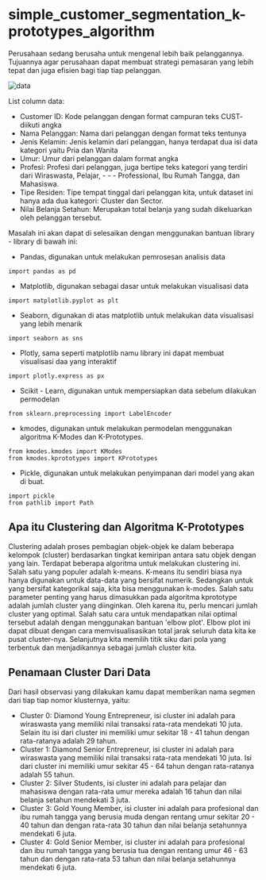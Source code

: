 # simple_customer_segmentation_k-prototypes_algorithm

Perusahaan sedang berusaha untuk mengenal lebih baik pelanggannya. Tujuannya agar perusahaan dapat membuat strategi pemasaran yang lebih tepat dan juga efisien bagi tiap tiap pelanggan.


![data](data.png)

List column data:
- Customer ID: Kode pelanggan dengan format campuran teks CUST- diikuti angka
- Nama Pelanggan: Nama dari pelanggan dengan format teks tentunya
- Jenis Kelamin: Jenis kelamin dari pelanggan, hanya terdapat dua isi data kategori yaitu Pria dan Wanita
- Umur: Umur dari pelanggan dalam format angka
- Profesi: Profesi dari pelanggan, juga bertipe teks kategori yang terdiri dari Wiraswasta, Pelajar, - - - Professional, Ibu Rumah Tangga, dan Mahasiswa.
- Tipe Residen: Tipe tempat tinggal dari pelanggan kita, untuk dataset ini hanya ada dua kategori: Cluster dan Sector.
- Nilai Belanja Setahun: Merupakan total belanja yang sudah dikeluarkan oleh pelanggan tersebut.

Masalah ini akan dapat di selesaikan dengan menggunakan bantuan library - library di bawah ini:

- Pandas, digunakan untuk melakukan pemrosesan analisis data
```
import pandas as pd
```
- Matplotlib, digunakan sebagai dasar untuk melakukan visualisasi data
```
import matplotlib.pyplot as plt
```
- Seaborn, digunakan di atas matplotlib untuk melakukan data visualisasi yang lebih menarik
```
import seaborn as sns
```
- Plotly, sama seperti matplotlib namu library ini dapat membuat visualisasi daa yang interaktif
```
import plotly.express as px
```
- Scikit - Learn, digunakan untuk mempersiapkan data sebelum dilakukan permodelan
```
from sklearn.preprocessing import LabelEncoder 
```
- kmodes, digunakan untuk melakukan permodelan menggunakan algoritma K-Modes dan K-Prototypes.
```
from kmodes.kmodes import KModes  
from kmodes.kprototypes import KPrototypes 
```
- Pickle, digunakan untuk melakukan penyimpanan dari model yang akan di buat.
```
import pickle  
from pathlib import Path 
```


## Apa itu Clustering dan Algoritma K-Prototypes

Clustering adalah proses pembagian objek-objek ke dalam beberapa kelompok (cluster) berdasarkan tingkat kemiripan antara satu objek dengan yang lain. Terdapat beberapa algoritma untuk melakukan clustering ini. Salah satu yang populer adalah k-means. K-means itu sendiri biasa nya hanya digunakan untuk data-data yang bersifat numerik. Sedangkan untuk yang bersifat kategorikal saja, kita bisa menggunakan k-modes. Salah satu parameter penting yang harus dimasukkan pada algoritma kprototype adalah jumlah cluster yang diinginkan. Oleh karena itu, perlu mencari jumlah cluster yang optimal. Salah satu cara untuk mendapatkan nilai optimal tersebut adalah dengan menggunakan bantuan 'elbow plot'. Elbow plot ini dapat dibuat dengan cara memvisualisasikan total jarak seluruh data kita ke pusat cluster-nya. Selanjutnya kita memilih titik siku dari pola yang terbentuk dan menjadikannya sebagai jumlah cluster kita.

## Penamaan Cluster Dari Data
Dari hasil observasi yang dilakukan kamu dapat memberikan nama segmen dari tiap tiap nomor klusternya, yaitu:

- Cluster 0: Diamond Young Entrepreneur, isi cluster ini adalah para wiraswasta yang memiliki nilai transaksi  rata-rata mendekati 10 juta. Selain itu isi dari cluster ini memiliki umur sekitar 18 - 41 tahun dengan rata-ratanya adalah 29 tahun.
- Cluster 1: Diamond Senior Entrepreneur, isi cluster ini adalah para wiraswasta yang memiliki nilai transaksi rata-rata mendekati 10 juta. Isi dari cluster ini memiliki umur sekitar 45 - 64 tahun dengan rata-ratanya adalah 55 tahun.
- Cluster 2: Silver Students, isi cluster ini adalah para pelajar dan mahasiswa dengan rata-rata umur mereka adalah 16 tahun dan nilai belanja setahun mendekati 3 juta.
- Cluster 3: Gold Young Member, isi cluster ini adalah para profesional dan ibu rumah tangga yang berusia muda dengan rentang umur sekitar 20 - 40 tahun dan dengan rata-rata 30 tahun dan nilai belanja setahunnya mendekati 6 juta.
- Cluster 4: Gold Senior Member, isi cluster ini adalah para profesional dan ibu rumah tangga yang berusia tua dengan rentang umur 46 - 63 tahun dan dengan rata-rata 53 tahun dan nilai belanja setahunnya mendekati 6 juta.
